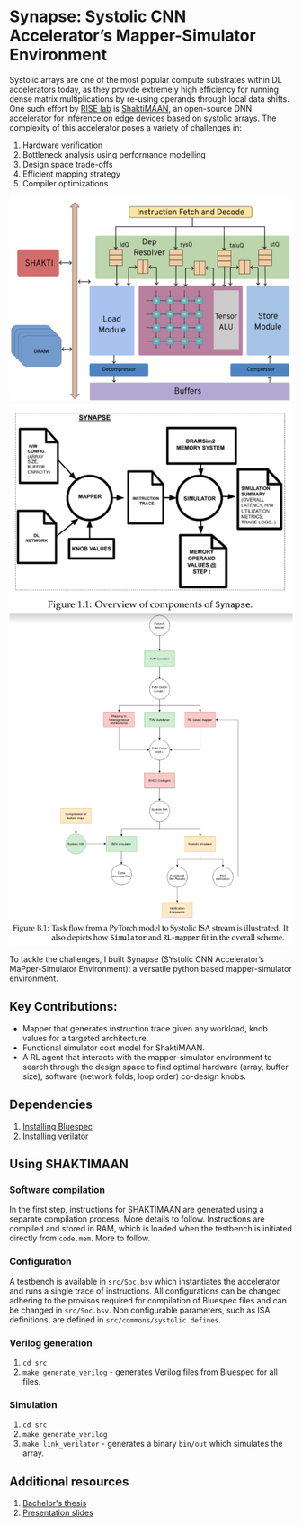 # Synapse: Systolic CNN Accelerator’s Mapper-Simulator Environment
Systolic arrays are one of the most popular compute substrates within DL accelerators today, as they provide extremely high efficiency for running dense matrix multiplications by re-using operands through local data shifts. One such effort by [RISE lab](https://shakti.org.in/) is [ShaktiMAAN](https://github.com/iitm-sysdl/SHAKTIMAAN), an open-source DNN accelerator for inference on edge devices based on systolic arrays. The complexity of this accelerator poses a variety of challenges in:

1. Hardware verification
2. Bottleneck analysis using performance modelling
3. Design space trade-offs
4. Efficient mapping strategy
5. Compiler optimizations

![systolic block diagram](./images/systolic_block.png)
![synapse overview](./images/synapse_overview.png)
![synapse task flow](./images/synapse_task_flow.png)

To tackle the challenges, I built Synapse (SYstolic CNN Accelerator’s MaPper-Simulator Environment): a versatile python based mapper-simulator environment.

## Key Contributions:
* Mapper that generates instruction trace given any workload, knob values for a targeted architecture.
* Functional simulator cost model for ShaktiMAAN.
* A RL agent that interacts with the mapper-simulator environment to search through the design space to find optimal hardware (array, buffer size), software (network folds, loop order) co-design knobs.

## Dependencies
1. [Installing Bluespec](https://github.com/B-Lang-org/bsc)
2. [Installing verilator](https://www.veripool.org/verilator/)

## Using SHAKTIMAAN

### Software compilation
In the first step, instructions for SHAKTIMAAN are generated using a separate compilation process. More details to follow.  Instructions are compiled and stored in RAM, which is loaded when the testbench is initiated directly from `code.mem`. More to follow.

### Configuration
A testbench is available in `src/Soc.bsv` which instantiates the accelerator and runs a single trace of instructions.
All configurations can be changed adhering to the provisos required for compilation of Bluespec files and can be changed in `src/Soc.bsv`.
Non configurable parameters, such as ISA definitions, are defined in `src/commons/systolic.defines`.

### Verilog generation
1. `cd src`
2. `make generate_verilog` - generates Verilog files from Bluespec for all files.

### Simulation
1. `cd src`
2. `make generate_verilog`
3. `make link_verilator` - generates a binary `bin/out` which simulates the array.

## Additional resources
1. [Bachelor's thesis](https://drive.google.com/file/d/1PMTwZhSbaysdSdLks98JykyDDe_itRQa/view?usp=sharing)
2. [Presentation slides](https://drive.google.com/file/d/1NnDDXgM6h1zbRrv5gJUAIdI9pAYBtN9T/view?usp=sharing)

